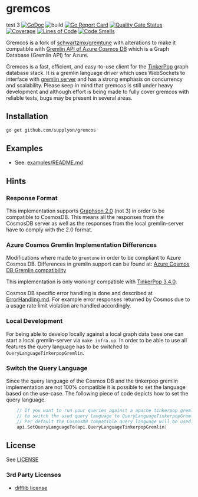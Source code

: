 # gremcos

test 3
[![GoDoc](https://godoc.org/github.com/supplyon/gremcos?status.svg)](https://godoc.org/github.com/supplyon/gremcos) ![build](https://github.com/supplyon/gremcos/workflows/build/badge.svg?branch=master) [![Go Report Card](https://goreportcard.com/badge/github.com/supplyon/gremcos)](https://goreportcard.com/report/github.com/supplyon/gremcos)
[![Quality Gate Status](https://sonarcloud.io/api/project_badges/measure?project=supplyon_gremcos&metric=alert_status)](https://sonarcloud.io/dashboard?id=supplyon_gremcos) [![Coverage](https://sonarcloud.io/api/project_badges/measure?project=supplyon_gremcos&metric=coverage)](https://sonarcloud.io/dashboard?id=supplyon_gremcos) [![Lines of Code](https://sonarcloud.io/api/project_badges/measure?project=supplyon_gremcos&metric=ncloc)](https://sonarcloud.io/dashboard?id=supplyon_gremcos) [![Code Smells](https://sonarcloud.io/api/project_badges/measure?project=supplyon_gremcos&metric=code_smells)](https://sonarcloud.io/dashboard?id=supplyon_gremcos)

Gremcos is a fork of [schwartzmx/gremtune](https://github.com/schwartzmx/gremtune) with alterations to make it compatible with [Gremlin API of Azure Cosmos DB](https://docs.microsoft.com/en-us/azure/cosmos-db/graph-introduction) which is a Graph Database (Gremlin API) for Azure.

Gremcos is a fast, efficient, and easy-to-use client for the [TinkerPop](http://tinkerpop.apache.org/docs/current/reference/) graph database stack. It is a gremlin language driver which uses WebSockets to interface with [gremlin server](http://tinkerpop.apache.org/docs/current/reference/#gremlin-server) and has a strong emphasis on concurrency and scalability. Please keep in mind that gremcos is still under heavy development and although effort is being made to fully cover gremcos with reliable tests, bugs may be present in several areas.

## Installation

```bash
go get github.com/supplyon/gremcos
```

## Examples

- See: [examples/README.md](examples/README.md)

## Hints

### Response Format

This implementation supports [Graphson 2.0](http://tinkerpop.apache.org/docs/3.4.0/dev/io/#graphson-2d0) (not 3) in order to be compatible to CosmosDB. This means all the responses from the CosmosDB server as well as the responses from the local gremlin-server have to comply with the 2.0 format.

### Azure Cosmos Gremlin Implementation Differences

Modifications where made to `gremtune` in order to be compliant to Azure Cosmos DB. Differences in gremlin support can be found at: [Azure Cosmos DB Gremlin compatibility](https://docs.microsoft.com/en-us/azure/cosmos-db/gremlin-compatibility)

This implementation is only working/ compatible with [TinkerPop 3.4.0](http://tinkerpop.apache.org/downloads.html).

Cosmos DB specific error handling is done and described at [ErrorHandling.md](ErrorHandling.md). For example error responses returned by Cosmos due to a usage rate limit violation are handled accordingly.

### Local Development

For being able to develop locally against a local graph data base one can start a local gremlin-server via `make infra.up`.
In order to be able to use all features the query language has to be switched to `QueryLanguageTinkerpopGremlin`.

### Switch the Query Language

Since the query language of the Cosmos DB and the tinkerpop gremlin implementation are not 100% compatible it is possible to set the language based on the use-case.
The following piece of code depicts how to set the query language.

```go
    // If you want to run your queries against a apache tinkerpop gremlin server it is recommended
    // to switch the used query language to QueryLanguageTinkerpopGremlin.
    // Per default the CosmosDB compatible query language will be used.
    api.SetQueryLanguageTo(api.QueryLanguageTinkerpopGremlin)
```

## License

See [LICENSE](LICENSE.md)

### 3rd Party Licenses

- [difflib license](https://github.com/pmezard/go-difflib/blob/master/LICENSE)
